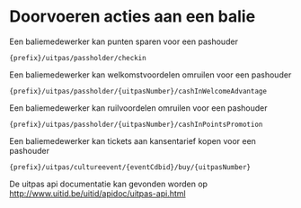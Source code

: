 ---
---

# Doorvoeren acties aan een balie

Een baliemedewerker kan punten sparen voor een pashouder
```
{prefix}/uitpas/passholder/checkin
```

Een baliemedewerker kan welkomstvoordelen omruilen voor een pashouder
```
{prefix}/uitpas/passholder/{uitpasNumber}/cashInWelcomeAdvantage
```

Een baliemedewerker kan ruilvoordelen omruilen voor een pashouder
```
{prefix}/uitpas/passholder/{uitpasNumber}/cashInPointsPromotion
```

Een baliemedewerker kan tickets aan kansentarief kopen voor een pashouder
```
{prefix}/uitpas/cultureevent/{eventCdbid}/buy/{uitpasNumber}
```


De uitpas api documentatie kan gevonden worden op 
http://www.uitid.be/uitid/apidoc/uitpas-api.html

